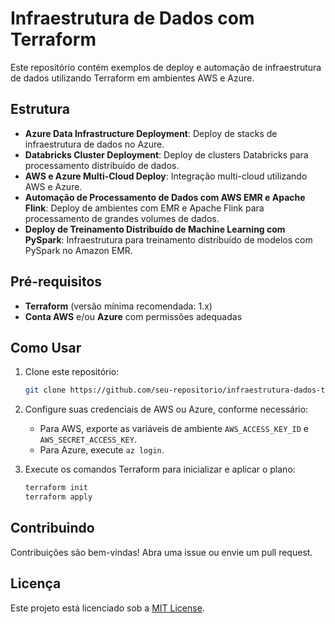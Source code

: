 # Infraestrutura de Dados com Terraform

Este repositório contém exemplos de deploy e automação de infraestrutura de dados utilizando Terraform em ambientes AWS e Azure. 

## Estrutura

- **Azure Data Infrastructure Deployment**: Deploy de stacks de infraestrutura de dados no Azure.
- **Databricks Cluster Deployment**: Deploy de clusters Databricks para processamento distribuído de dados.
- **AWS e Azure Multi-Cloud Deploy**: Integração multi-cloud utilizando AWS e Azure.
- **Automação de Processamento de Dados com AWS EMR e Apache Flink**: Deploy de ambientes com EMR e Apache Flink para processamento de grandes volumes de dados.
- **Deploy de Treinamento Distribuído de Machine Learning com PySpark**: Infraestrutura para treinamento distribuído de modelos com PySpark no Amazon EMR.

## Pré-requisitos

- **Terraform** (versão mínima recomendada: 1.x)
- **Conta AWS** e/ou **Azure** com permissões adequadas

## Como Usar

1. Clone este repositório:
    ```bash
    git clone https://github.com/seu-repositorio/infraestrutura-dados-terraform.git
    ```

2. Configure suas credenciais de AWS ou Azure, conforme necessário:
    - Para AWS, exporte as variáveis de ambiente `AWS_ACCESS_KEY_ID` e `AWS_SECRET_ACCESS_KEY`.
    - Para Azure, execute `az login`.

3. Execute os comandos Terraform para inicializar e aplicar o plano:
    ```bash
    terraform init
    terraform apply
    ```

## Contribuindo

Contribuições são bem-vindas! Abra uma issue ou envie um pull request.

## Licença

Este projeto está licenciado sob a [MIT License](LICENSE).
